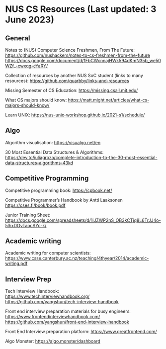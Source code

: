 # NUS CS Resources (Last updated: 3 June 2023)

## General

Notes to (NUS) Computer Science Freshmen, From The Future: <br>
https://github.com/nushackers/notes-to-cs-freshmen-from-the-future
https://docs.google.com/document/d/1FbCWcnnajHWk594dKmN35b_we50WZf_-cwxqg-cYaRY/

Collection of resources by another NUS SoC student (links to many resources):
https://github.com/quarbby/links-and-resources

Missing Semester of CS Education:
https://missing.csail.mit.edu/

What CS majors should know:
https://matt.might.net/articles/what-cs-majors-should-know/

Learn UNIX:
https://nus-unix-workshop.github.io/2021-s1/schedule/

## Algo

Algorithm visualisation:
https://visualgo.net/en

30 Most Essential Data Structures & Algorithms: <br>
https://dev.to/iuliagroza/complete-introduction-to-the-30-most-essential-data-structures-algorithms-43kd

## Competitive Programming

Competitive programming book:
https://cpbook.net/

Competitive Programmer’s Handbook by Antti Laaksonen
https://cses.fi/book/book.pdf

Junior Training Sheet:
https://docs.google.com/spreadsheets/d/1iJZWP2nS_OB3kCTjq8L6TrJJ4o-5lhxDOyTaocSYc-k/

## Academic writing

Academic writing for computer scientists:
https://www.csse.canterbury.ac.nz/teaching/4thyear/2014/academic-writing.pdf

## Interview Prep

Tech Interview Handbook: <br>
https://www.techinterviewhandbook.org/
https://github.com/yangshun/tech-interview-handbook

Front end interview preparation materials for busy engineers: <br>
https://www.frontendinterviewhandbook.com/
https://github.com/yangshun/front-end-interview-handbook

Front End Interview preparation platform:
https://www.greatfrontend.com/

Algo Monster:
https://algo.monster/dashboard

